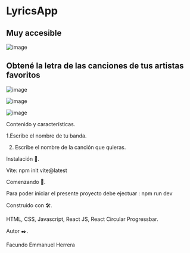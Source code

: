 # LyricsApp

## Muy accesible
![image](https://user-images.githubusercontent.com/90207514/168664657-75629312-daa3-4650-8ba2-09110b45c6a5.png)

## Obtené la letra de las canciones de tus artistas favoritos
![image](https://user-images.githubusercontent.com/90207514/168665319-2b2f2f3c-9661-4248-8d56-f90d0304125c.png)


![image](https://user-images.githubusercontent.com/90207514/168665541-dabc0a7b-d792-4a81-8f3c-ffe7d4cb65da.png)

![image](https://user-images.githubusercontent.com/90207514/168665880-b669b8bf-b7ea-482d-b443-9e707c71c386.png)



Contenido y características.

1.Escribe el nombre de tu banda.

2. Escribe el nombre de la canción que quieras.


Instalación 🔧.

Vite: npm init vite@latest

Comenzando 🚀.

Para poder iniciar el presente proyecto debe ejectuar : npm run dev

Construido con 🛠️.

HTML, CSS, Javascript, React JS, React Circular Progressbar.

Autor ✒️.

Facundo Emmanuel Herrera
